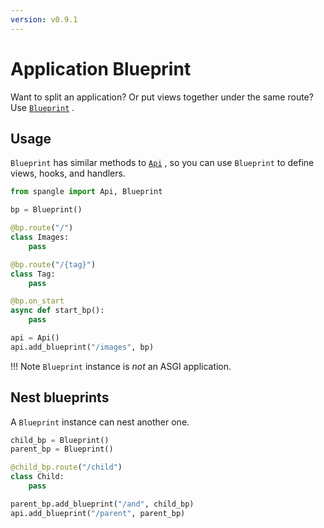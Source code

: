 ```yaml
---
version: v0.9.1
---
```


# Application Blueprint

Want to split an application? Or put views together under the same route? Use [`Blueprint`](../api/blueprint-py.md#Blueprint) .

## Usage

`Blueprint` has similar methods to [`Api`](../api/api-py.md#Api) , so you can use `Blueprint` to define views, hooks, and handlers.

```python
from spangle import Api, Blueprint

bp = Blueprint()

@bp.route("/")
class Images:
    pass

@bp.route("/{tag}")
class Tag:
    pass

@bp.on_start
async def start_bp():
    pass

api = Api()
api.add_blueprint("/images", bp)

```

!!! Note
`Blueprint` instance is _not_ an ASGI application.

## Nest blueprints

A `Blueprint` instance can nest another one.

```python
child_bp = Blueprint()
parent_bp = Blueprint()

@child_bp.route("/child")
class Child:
    pass

parent_bp.add_blueprint("/and", child_bp)
api.add_blueprint("/parent", parent_bp)

```
